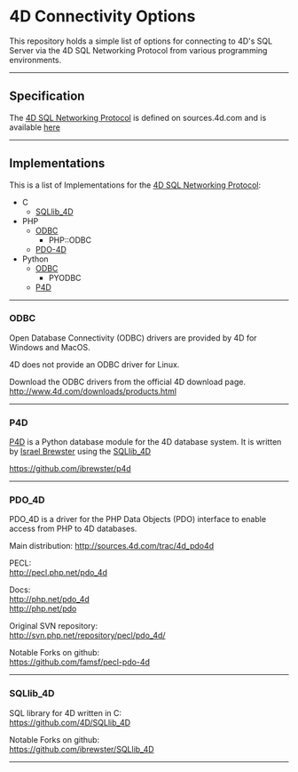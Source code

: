 # 4D Connectivity Options

This repository holds a simple list of  options for connecting to 4D's SQL Server via the 4D SQL Networking Protocol from various programming environments.

---

## Specification

The [4D SQL Networking Protocol][1] is defined on sources.4d.com and is available [here][1]

[1]: http://sources.4d.com/trac/4d_pdo4d/raw-attachment/wiki/WikiStart/SQL%20networking%20protocol.doc

---

## Implementations

This is a list of Implementations for the [4D SQL Networking Protocol][1]:

* C
  * [SQLlib_4D](#sqllib_4d)
* PHP
  * [ODBC](#odbc)
    * PHP::ODBC
  * [PDO-4D](#pdo_4d)
* Python
  * [ODBC](#odbc)
    * PYODBC
  * [P4D](#p4d)


---

### ODBC

Open Database Connectivity (ODBC) drivers are provided by 4D for Windows and MacOS.

4D does not provide an ODBC driver for Linux.

Download the ODBC drivers from the official 4D download page.  
http://www.4d.com/downloads/products.html

---

### P4D

[P4D](https://github.com/ibrewster/p4d) is a Python database module for the 4D database system. It is written by [Israel Brewster](https://github.com/ibrewster) using the [SQLlib_4D](https://github.com/4D/SQLlib_4D)

https://github.com/ibrewster/p4d

---

### PDO_4D

PDO_4D is a driver for the ​PHP Data Objects (PDO) interface to enable access from PHP to 4D databases.

Main distribution:
http://sources.4d.com/trac/4d_pdo4d

PECL:   
http://pecl.php.net/pdo_4d

Docs:  
http://php.net/pdo_4d   
http://php.net/pdo

Original SVN repository:  
http://svn.php.net/repository/pecl/pdo_4d/

Notable Forks on github:  
https://github.com/famsf/pecl-pdo-4d

---

### SQLlib_4D

SQL library for 4D written in C:  
https://github.com/4D/SQLlib_4D

Notable Forks on github:  
https://github.com/ibrewster/SQLlib_4D

---
